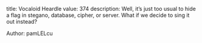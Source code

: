 title: Vocaloid Heardle
value: 374
description: Well, it’s just too usual to hide a flag in stegano, database, cipher, or server. What if we decide to sing it out instead?

Author: pamLELcu